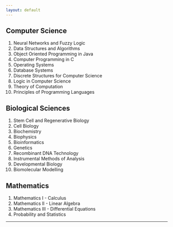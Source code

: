 ```yaml
---
layout: default
---
```


## Computer Science  
   1. Neural Networks and Fuzzy Logic
   2. Data Structures and Algorithms
   3. Object Oriented Programming in Java
   4. Computer Programming in C
   5. Operating Systems
   6. Database Systems
   7. Discrete Structures for Computer Science
   8. Logic in Computer Science
   9. Theory of Computation
   10. Principles of Programming Languages
  
## Biological Sciences 
   1. Stem Cell and Regenerative Biology 
   2. Cell Biology 
   3. Biochemistry 
   4. Biophysics 
   5. Bioinformatics 
   6. Genetics 
   7. Recombinant DNA Technology 
   8. Instrumental Methods of Analysis 
   9. Developmental Biology
   10. Biomolecular Modelling

## Mathematics 
   1. Mathematics I - Calculus
   2. Mathematics II - Linear Algebra
   3. Mathematics III - Differential Equations
   4. Probability and Statistics
 ---
